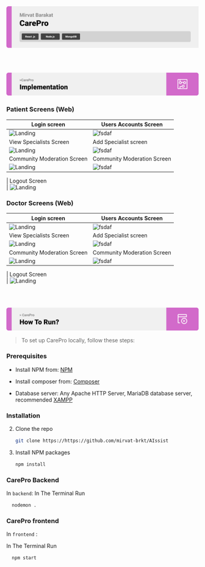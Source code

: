 <img src="./readme/Titles/title1.svg"/>

<br><br>

<!-- Implementation -->
<img src="./readme/Titles/title4.svg"/>

### Patient Screens (Web)

| Login screen                                          | Users Accounts Screen                               |
| ----------------------------------------------------- | --------------------------------------------------- |
| ![Landing](./readme/assets/Implementation/Admin1.jpg) | ![fsdaf](./readme/assets/Implementation/Admin2.jpg) |
| View Specialists Screen                               | Add Specialist screen                               |
| ![Landing](./readme/assets/Implementation/Admin3.jpg) | ![fsdaf](./readme/assets/Implementation/Admin4.jpg) |
| Community Moderation Screen                           | Community Moderation Screen                         |
| ![Landing](./readme/assets/Implementation/Admin5.jpg) | ![fsdaf](./readme/assets/Implementation/Admin6.jpg) |

| Logout Screen  
| ![Landing](./readme/assets/Implementation/Admin7.jpg)

### Doctor Screens (Web)

| Login screen                                          | Users Accounts Screen                               |
| ----------------------------------------------------- | --------------------------------------------------- |
| ![Landing](./readme/assets/Implementation/Admin1.jpg) | ![fsdaf](./readme/assets/Implementation/Admin2.jpg) |
| View Specialists Screen                               | Add Specialist screen                               |
| ![Landing](./readme/assets/Implementation/Admin3.jpg) | ![fsdaf](./readme/assets/Implementation/Admin4.jpg) |
| Community Moderation Screen                           | Community Moderation Screen                         |
| ![Landing](./readme/assets/Implementation/Admin5.jpg) | ![fsdaf](./readme/assets/Implementation/Admin6.jpg) |

| Logout Screen  
| ![Landing](./readme/assets/Implementation/Admin7.jpg)

<br><br>

<!-- How to run -->
<img src="./readme/Titles/title6.svg"/>

> To set up CarePro locally, follow these steps:

### Prerequisites

- Install NPM from: [NPM](https://nodejs.org/en/download)

- Install composer from: [Composer](https://getcomposer.org/download)

- Database server: Any Apache HTTP Server, MariaDB database server, recommended [XAMPP](https://www.apachefriends.org)

### Installation

2. Clone the repo
   ```sh
   git clone https://https://github.com/mirvat-brkt/AIssist
   ```
3. Install NPM packages
   ```sh
   npm install
   ```

### CarePro Backend

In `backend`:
In The Terminal Run

```sh
  nodemon .
```

### CarePro frontend

In `frontend` :

In The Terminal Run

```sh
  npm start
```

<br>
